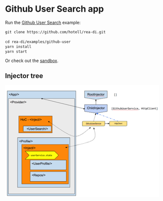 # Github User Search app

Run the [Github User Search](.) example:

```
git clone https://github.com/hotell/rea-di.git

cd rea-di/examples/github-user
yarn install
yarn start
```

Or check out the [sandbox](https://codesandbox.io/s/github/Hotell/rea-di/tree/master/examples/github-user).

## Injector tree

![Injector tree](../img/github-search-di.png)
